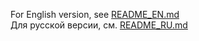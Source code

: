 For English version, see [README_EN.md](README_EN.md)  
Для русской версии, см. [README_RU.md](README_RU.md)